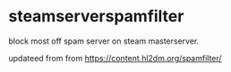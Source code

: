 # steamserverspamfilter
block most off spam server on steam masterserver.

updateed from  from https://content.hl2dm.org/spamfilter/
